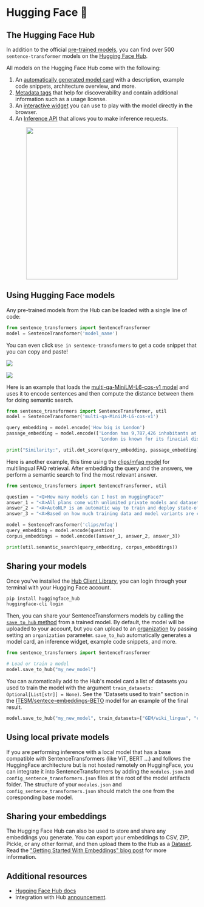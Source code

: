# Hugging Face 🤗

## The Hugging Face Hub

In addition to the official [pre-trained models](https://www.sbert.net/docs/pretrained_models.html), you can find over 500 `sentence-transformer` models on the [Hugging Face Hub](http://hf.co/models?library=sentence-transformers&sort=downloads).

All models on the Hugging Face Hub come with the following:
1. An [automatically generated model card](https://huggingface.co/docs/hub/models-cards#what-are-model-cards) with a description, example code snippets, architecture overview, and more. 
2. [Metadata tags](https://huggingface.co/docs/hub/models-cards#model-card-metadata) that help for discoverability and contain additional information such as a usage license.
3. An [interactive widget](https://huggingface.co/docs/hub/models-widgets) you can use to play with the model directly in the browser.
4. An [Inference API](https://huggingface.co/docs/hub/models-inference) that allows you to make inference requests.

<img style="height:400px;display:block;margin-left:auto;margin-right:auto;" src="https://huggingface.co/datasets/huggingface/documentation-images/resolve/main/hub/libraries-sentence_transformers_widget.png"/>

## Using Hugging Face models

Any pre-trained models from the Hub can be loaded with a single line of code:

```py
from sentence_transformers import SentenceTransformer
model = SentenceTransformer('model_name')
```

You can even click `Use in sentence-transformers` to get a code snippet that you can copy and paste! 

<div style="display:flex; flex-direction:column; gap: 15px; margin-bottom: 15px;">
<img style=max-height:150px;object-fit:contain;" src="https://huggingface.co/datasets/huggingface/documentation-images/resolve/main/hub/libraries-sentence_transformers_snippet1.png"/>
<img style="max-height:130px;object-fit:contain" src="https://huggingface.co/datasets/huggingface/documentation-images/resolve/main/hub/libraries-sentence_transformers_snippet2.png"/>
</div>

Here is an example that loads the [multi-qa-MiniLM-L6-cos-v1 model](https://huggingface.co/sentence-transformers/multi-qa-MiniLM-L6-cos-v1) and uses it to encode sentences and then compute the distance between them for doing semantic search.

```py
from sentence_transformers import SentenceTransformer, util
model = SentenceTransformer('multi-qa-MiniLM-L6-cos-v1')

query_embedding = model.encode('How big is London')
passage_embedding = model.encode(['London has 9,787,426 inhabitants at the 2011 census',
                                  'London is known for its finacial district'])

print("Similarity:", util.dot_score(query_embedding, passage_embedding))
```

Here is another example, this time using the [clips/mfaq model](https://huggingface.co/clips/mfaq) for multilingual FAQ retrieval. After embedding the query and the answers, we perform a semantic search to find the most relevant answer. 

```py
from sentence_transformers import SentenceTransformer, util

question = "<Q>How many models can I host on HuggingFace?"
answer_1 = "<A>All plans come with unlimited private models and datasets."
answer_2 = "<A>AutoNLP is an automatic way to train and deploy state-of-the-art NLP models, seamlessly integrated with the Hugging Face ecosystem."
answer_3 = "<A>Based on how much training data and model variants are created, we send you a compute cost and payment link - as low as $10 per job."

model = SentenceTransformer('clips/mfaq')
query_embedding = model.encode(question)
corpus_embeddings = model.encode([answer_1, answer_2, answer_3])

print(util.semantic_search(query_embedding, corpus_embeddings))
```

## Sharing your models

Once you've installed the [Hub Client Library](https://huggingface.co/docs/huggingface_hub/quick-start), you can login through your terminal with your Hugging Face account.

```bash
pip install huggingface_hub
huggingface-cli login
```

Then, you can share your SentenceTransformers models by calling the [`save_to_hub` method](https://www.sbert.net/docs/package_reference/SentenceTransformer.html#sentence_transformers.SentenceTransformer.save_to_hub) from a trained model. By default, the model will be uploaded to your account, but you can upload to an [organization](https://huggingface.co/docs/hub/organizations) by passing setting an `organization` parameter. `save_to_hub` automatically generates a model card, an inference widget, example code snippets, and more.

```py
from sentence_transformers import SentenceTransformer

# Load or train a model
model.save_to_hub("my_new_model")
```

You can automatically add to the Hub's model card a list of datasets you used to train the model with the argument `train_datasets: Optional[List[str]] = None)`. See the "Datasets used to train" section in the [ITESM/sentece-embeddings-BETO](https://huggingface.co/ITESM/sentece-embeddings-BETO) model for an example of the final result.

```py
model.save_to_hub("my_new_model", train_datasets=["GEM/wiki_lingua", "code_search_net"])
```

## Using local private models

If you are performing inference with a local model that has a base compatible with SentenceTransformers (like ViT, BERT ...) and follows the HuggingFace architecture but is not hosted remotely on HuggingFace, you can integrate it into SentenceTransformers by adding the `modules.json` and `config_sentence_transformers.json` files at the root of the model artifacts folder. The structure of your `modules.json` and `config_sentence_transformers.json` should match the one from the coresponding base model.

## Sharing your embeddings

The Hugging Face Hub can also be used to store and share any embeddings you generate. You can export your embeddings to CSV, ZIP, Pickle, or any other format, and then upload them to the Hub as a [Dataset](https://huggingface.co/docs/hub/datasets-adding). Read the ["Getting Started With Embeddings" blog post](https://huggingface.co/blog/getting-started-with-embeddings#2-host-embeddings-for-free-on-the-hugging-face-hub) for more information.

## Additional resources

* [Hugging Face Hub docs](https://huggingface.co/docs/hub/index)
* Integration with Hub [announcement](https://huggingface.co/blog/sentence-transformers-in-the-hub).
